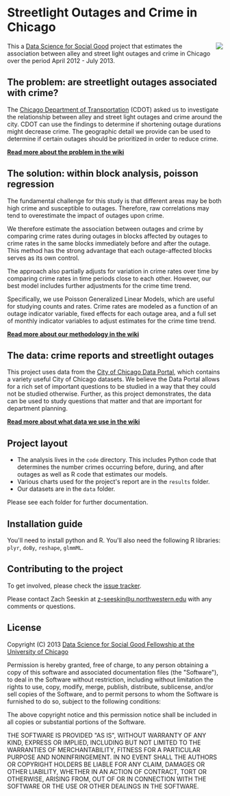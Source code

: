 # Streetlight Outages and Crime in Chicago

<a href="http://divvybikes.com/"><img src="http://dssg.io/img/partners/cdot.jpg" align="right"></a>

This a [Data Science for Social Good](http://www.dssg.io) project that estimates the association between alley and street light outages and crime in Chicago over the period April 2012 - July 2013.


## The problem: are streetlight outages associated with crime?

The [Chicago Department of Transportation](http://www.cityofchicago.org/city/en/depts/cdot.html) (CDOT) asked us to investigate the relationship between alley and street light outages and crime around the city.  CDOT can use the findings to determine if shortening outage durations might decrease crime.  The geographic detail we provide can be used to determine if certain outages should be prioritized in order to reduce crime. 

**[Read more about the problem in the wiki](https://github.com/dssg/streetlights-crime/wiki/Problem:-Why-Study-Outages-and-Crime%3F)**

## The solution: within block analysis, poisson regression

The fundamental challenge for this study is that different areas may be both high crime and susceptible to outages.  Therefore, raw correlations may tend to overestimate the impact of outages upon crime.

We therefore estimate the association between outages and crime by comparing crime rates during outages in blocks affected by outages to crime rates in the same blocks immediately before and after the outage.  This method has the strong advantage that each outage-affected blocks serves as its own control.

The approach also partially adjusts for variation in crime rates over time by comparing crime rates in time periods close to each other.  However, our best model includes further adjustments for the crime time trend.

Specifically, we use Poisson Generalized Linear Models, which are useful for studying counts and rates.  Crime rates are modeled as a function of an outage indicator variable, fixed effects for each outage area, and a full set of monthly indicator variables to adjust estimates for the crime time trend.

**[Read more about our methodology in the wiki](https://github.com/dssg/streetlights-crime/wiki/Methodology:-Comparisons-within-Outage-Affected-Areas)**


## The data: crime reports and streetlight outages

This project uses data from the [City of Chicago Data Portal](https://data.cityofchicago.org/), which contains a variety useful City of Chicago datasets.  We believe the Data Portal allows for a rich set of important questions to be studied in a way that they could not be studied otherwise.  Further, as this project demonstrates, the data can be used to study questions that matter and that are important for department planning.

**[Read more about what data we use in the wiki](https://github.com/dssg/streetlights-crime/wiki/Data:-City-of-Chicago-Data-Portal)**


## Project layout

- The analysis lives in the `code` directory. This includes Python code that determines the number crimes occurring before, during, and after outages as well as R code that estimates our models.
- Various charts used for the project's report are in the `results` folder.  
- Our datasets are in the `data` folder. 

Please see each folder for further documentation.

## Installation guide
You'll need to install python and R. You'll also need the following R libraries: `plyr`, `doBy`, `reshape`, `glmmML`.


## Contributing to the project

To get involved, please check the [issue tracker](https://github.com/dssg/streetlights-crime/issues).

Please contact Zach Seeskin at <z-seeskin@u.northwestern.edu> with any comments or questions.  


## License 

Copyright (C) 2013 [Data Science for Social Good Fellowship at the University of Chicago](http://dssg.io)

Permission is hereby granted, free of charge, to any person obtaining a copy of this software and associated documentation files (the "Software"), to deal in the Software without restriction, including without limitation the rights to use, copy, modify, merge, publish, distribute, sublicense, and/or sell copies of the Software, and to permit persons to whom the Software is furnished to do so, subject to the following conditions:

The above copyright notice and this permission notice shall be included in all copies or substantial portions of the Software.

THE SOFTWARE IS PROVIDED "AS IS", WITHOUT WARRANTY OF ANY KIND, EXPRESS OR IMPLIED, INCLUDING BUT NOT LIMITED TO THE WARRANTIES OF MERCHANTABILITY, FITNESS FOR A PARTICULAR PURPOSE AND NONINFRINGEMENT. IN NO EVENT SHALL THE AUTHORS OR COPYRIGHT HOLDERS BE LIABLE FOR ANY CLAIM, DAMAGES OR OTHER LIABILITY, WHETHER IN AN ACTION OF CONTRACT, TORT OR OTHERWISE, ARISING FROM, OUT OF OR IN CONNECTION WITH THE SOFTWARE OR THE USE OR OTHER DEALINGS IN THE SOFTWARE.

